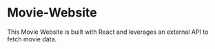 # Movie-Website
This Movie Website is built with React and leverages an external API to fetch movie data.
